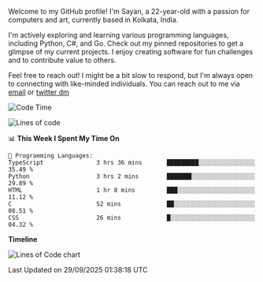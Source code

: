 Welcome to my GitHub profile! I'm Sayan, a 22-year-old with a passion for computers and art, currently based in Kolkata, India.

I'm actively exploring and learning various programming languages, including Python, C#, and Go. Check out my pinned repositories to get a glimpse of my current projects. I enjoy creating software for fun challenges and to contribute value to others.

Feel free to reach out! I might be a bit slow to respond, but I'm always open to connecting with like-minded individuals. You can reach out to me via [email](mailto:me@sayanbiswas.in) or [twitter dm](https://twitter.com/TheDankDel)

<!--START_SECTION:waka-->
![Code Time](http://img.shields.io/badge/Code%20Time-2%2C354%20hrs%2028%20mins-blue)

![Lines of code](https://img.shields.io/badge/From%20Hello%20World%20I%27ve%20Written-19.2%20million%20lines%20of%20code-blue)

📊 **This Week I Spent My Time On** 

```text
💬 Programming Languages: 
TypeScript               3 hrs 36 mins       █████████░░░░░░░░░░░░░░░░   35.49 % 
Python                   3 hrs 2 mins        ███████░░░░░░░░░░░░░░░░░░   29.89 % 
HTML                     1 hr 8 mins         ███░░░░░░░░░░░░░░░░░░░░░░   11.12 % 
C                        52 mins             ██░░░░░░░░░░░░░░░░░░░░░░░   08.51 % 
CSS                      26 mins             █░░░░░░░░░░░░░░░░░░░░░░░░   04.32 % 
```

**Timeline**

![Lines of Code chart](https://raw.githubusercontent.com/Dank-del/Dank-del/main/assets/bar_graph.png)


 Last Updated on 29/09/2025 01:38:18 UTC
<!--END_SECTION:waka-->
